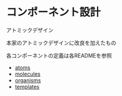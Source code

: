 # コンポーネント設計

アトミックデザイン

本家のアトミックデザインに改良を加えたもの

各コンポーネントの定義は各READMEを参照

- [atoms](./atoms)
- [molecules](./molecules)
- [organisms](./organisms)
- [templates](./templates)
